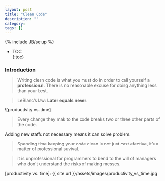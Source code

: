 ```yaml
---
layout: post
title: "Clean Code"
description: ""
category: 
tags: []
---
```

{% include JB/setup %}


* TOC  
{:toc}

### Introduction
> Writing clean code is what you must do in order to call yourself a **professional**. 
> There is no reasonable excuse for doing anything less than your best.

 
> LeBlanc’s law: **Later equals never**.

![productivity vs. time]

> Every change they mak to the code breaks two or three other parts of the code.

Adding new staffs not necessary means it can solve problem.


> Spending time keeping your code clean is not just cost efective, it’s a matter of professional suvival. 

> it is unprofessional for programmers to bend to the will of managers who don’t understand the risks of making messes.







[productivity vs. time]: {{ site.url }}/assets/images/productivity_vs_time.jpg
